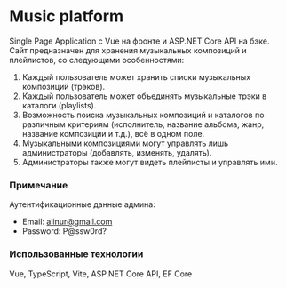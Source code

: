 # Music platform
Single Page Application с Vue на фронте и ASP.NET Core API на бэке.
Сайт предназначен для хранения музыкальных композиций и плейлистов, со следующими особенностями:
1.	Каждый пользователь может хранить списки музыкальных композиций (трэков).
2.	Каждый пользователь может объединять музыкальные трэки в каталоги (playlists).
3.	Возможность поиска музыкальных композиций и каталогов по различным критериям (исполнитель, название альбома, жанр, название композиции и т.д.), всё в одном поле.
4.	Музыкальными композициями могут управлять лишь администраторы (добавлять, изменять, удалять).
5.	Администраторы также могут видеть плейлисты и управлять ими. 

### Примечание
Аутентификационные данные админа:
* Email: alinur@gmail.com
* Password: P@ssw0rd?

### Использованные технологии
Vue, TypeScript, Vite, ASP.NET Core API, EF Core
